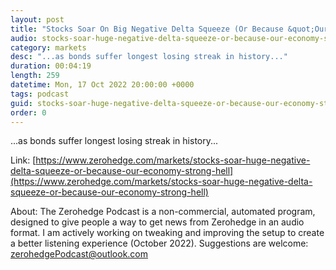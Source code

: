 ```yaml
---
layout: post
title: "Stocks Soar On Big Negative Delta Squeeze (Or Because &quot;Our Economy Is Strong As Hell&quot;?)"
audio: stocks-soar-huge-negative-delta-squeeze-or-because-our-economy-strong-hell-0
category: markets
desc: "...as bonds suffer longest losing streak in history..."
duration: 00:04:19
length: 259
datetime: Mon, 17 Oct 2022 20:00:00 +0000
tags: podcast
guid: stocks-soar-huge-negative-delta-squeeze-or-because-our-economy-strong-hell-0
order: 0
---
```

...as bonds suffer longest losing streak in history...

Link: [https://www.zerohedge.com/markets/stocks-soar-huge-negative-delta-squeeze-or-because-our-economy-strong-hell](https://www.zerohedge.com/markets/stocks-soar-huge-negative-delta-squeeze-or-because-our-economy-strong-hell)

About: The Zerohedge Podcast is a non-commercial, automated program, designed to give people a way to get news from Zerohedge in an audio format.  I am actively working on tweaking and improving the setup to create a better listening experience (October 2022).  Suggestions are welcome: [zerohedgePodcast@outlook.com](mailto:zerohedgePodcast@outlook.com)